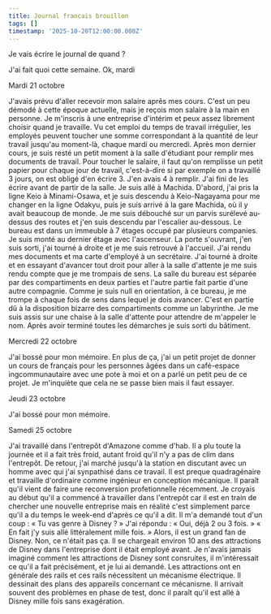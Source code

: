 ```yaml
---
title: Journal francais brouillon
tags: []
timestamp: '2025-10-20T12:00:00.000Z'
---
```

Je vais écrire le journal de quand ?

J'ai fait quoi cette semaine. Ok, mardi

Mardi 21 octobre

J'avais prévu d'aller recevoir mon salaire aprês mes cours. C'est un peu démodé à cette époque actuelle, mais je reçois mon salaire à la main en personne. Je m'inscris à une entreprise d'intérim et peux assez librement choisir quand je travaille. Vu cet emploi du temps de travail irrégulier, les employés peuvent toucher une somme correspondant à la quantité de leur travail jusqu'au moment-là,  chaque mardi ou mercredi. Après mon dernier cours, je suis resté un petit moment à la salle d'étudiant pour remplir mes documents de travail. Pour toucher le salaire, il faut qu'on remplisse un petit papier pour chaque jour de travail, c'est-à-dire si par exemple on a travaillé 3 jours, on est obligé d'en écrire 3. J'en avais 4 à remplir. J'ai fini de les écrire avant de partir de la salle. Je suis allé à Machida. D'abord, j'ai pris la ligne Keio à Minami-Osawa, et je suis descendu à Keio-Nagayama pour me changer en la ligne Odakyu, puis je suis arrivé à la gare Machida, où il y avait beaucoup de monde. Je me suis débouché  sur un parvis surélevé au-dessus des routes et j'en suis descendu par l'escalier au-dessous. Le bureau est dans un immeuble à 7 étages occupé par plusieurs companies. Je suis monté au dernier étage avec l'ascenseur. La porte s'ouvrant, j'en suis sorti, j'ai tourné à droite et je me suis retrouvé à l'accueil. J'ai rendu mes documents et ma carte d'employé à un secrétaire. J'ai tourné à droite et en essayant d'avancer tout droit pour aller à la salle d'attente je me suis rendu compte que je me trompais de sens. La salle du bureau est séparée par des compartiments en deux parties et l'autre partie fait partie d'une autre compagnie. Comme je suis null en orientation, à ce bureau, je me trompe à chaque fois de sens dans lequel je dois avancer. C'est en partie dû à la disposition bizarre des compartiments comme un labyrinthe. Je me suis assis sur une chaise à la salle d'attente pour attendre de m'appeler le nom. Après avoir terminé toutes les démarches je suis sorti du bâtiment.

Mercredi 22 octobre

J'ai bossé pour mon mémoire. En plus de ça, j'ai un petit projet de donner un cours de français pour les personnes âgées dans un café-espace ingcommunautaire avec une pote à moi et on a parlé un petit peu de ce projet. Je m'inquiète que cela ne se passe bien mais il faut essayer.  

Jeudi 23 octobre

J'ai bossé pour mon mémoire.

Samedi 25 octobre

J'ai travaillé dans l'entrepôt d'Amazone comme d'hab. Il a plu toute la journée et il a fait très froid, autant froid qu'il n'y a pas de clim dans l'entrepôt. De retour, j'ai marché jusqu'à la station en discutant avec un homme avec qui j'ai synpathisé dans ce travail. Il est preque quadragénaire et travaille d'ordinaire comme ingénieur en conception mécanique. Il paraît qu'il vient de faire une reconversion profetionnelle récemment. Je croyais au début qu'il a commencé à travailler dans l'entrepôt car il est en train de chercher une nouvelle entreprise mais en réalité c'est simplement parce qu'il a du temps le week-end d'après ce qu'il a dit. Il m'a demandé tout d'un coup : « Tu vas genre à Disney ? » J'ai répondu : « Oui, déjà 2 ou 3 fois. » « En fait j'y suis allé littéralement mille fois. » Alors, il est un grand fan de Disney. Non, ce n'était pas ça. Il se chargeait environ 10 ans des attractions de Disney dans l'entreprise dont il était employé avant. Je n'avais jamais imaginé comment les attractions de Disney sont consruites, il m'intéressait ce qu'il a fait précisément, et je lui ai demandé. Les attractions ont en générale des rails et ces rails nécessitent un mécanisme électrique. Il dessinait des plans des appareils concernant ce mécanisme. Il arrivait souvent des problèmes en phase de test, donc il paraît qu'il est allé à Disney mille fois sans exagération.

